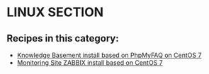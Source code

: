 # LINUX SECTION


## Recipes in this category:

- [Knowledge Basement install based on PhpMyFAQ on CentOS 7](https://github.com/linuxshark/KB-PhpMyFAQ-install)
- [Monitoring Site ZABBIX install based on CentOS 7](https://github.com/linuxshark/zabbix-autoinstall)

